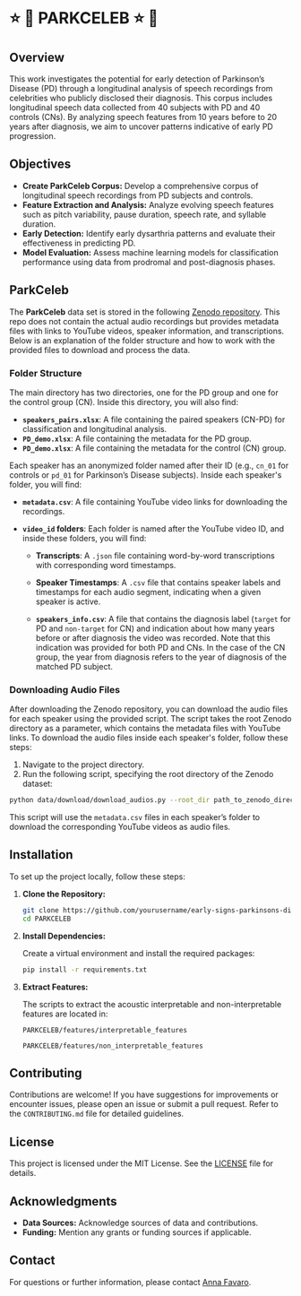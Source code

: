 # :star: :dizzy: PARKCELEB :star: :dizzy:

## Overview 

This work investigates the potential for early detection of Parkinson’s Disease (PD) through a longitudinal analysis of speech recordings from celebrities who publicly disclosed their diagnosis. This corpus includes longitudinal speech data collected from 40 subjects with PD and 40 controls (CNs). By analyzing speech features from 10 years before to 20 years after diagnosis, we aim to uncover patterns indicative of early PD progression.

## Objectives

- **Create ParkCeleb Corpus:** Develop a comprehensive corpus of longitudinal speech recordings from PD subjects and controls.
- **Feature Extraction and Analysis:** Analyze evolving speech features such as pitch variability, pause duration, speech rate, and syllable duration.
- **Early Detection:** Identify early dysarthria patterns and evaluate their effectiveness in predicting PD.
- **Model Evaluation:** Assess machine learning models for classification performance using data from prodromal and post-diagnosis phases.

## ParkCeleb

The **ParkCeleb** data set is stored in the following [Zenodo repository](link). This repo does not contain the actual audio recordings but provides metadata files with links to YouTube videos, speaker information, and transcriptions. Below is an explanation of the folder structure and how to work with the provided files to download and process the data.

### Folder Structure

The main directory has two directories, one for the PD group and one for the control group (CN). Inside this directory, you will also find:

- **`speakers_pairs.xlsx`**: A file containing the paired speakers (CN-PD) for classification and longitudinal analysis.
- **`PD_demo.xlsx`**: A file containing the metadata for the PD group.
- **`PD_demo.xlsx`**: A file containing the metadata for the control (CN) group.

Each speaker has an anonymized folder named after their ID (e.g., `cn_01` for controls or `pd_01` for Parkinson’s Disease subjects). Inside each speaker's folder, you will find:

- **`metadata.csv`**: A file containing YouTube video links for downloading the recordings.
  
- **`video_id` folders**: Each folder is named after the YouTube video ID, and inside these folders, you will find:
  
  - **Transcripts**: A `.json` file containing word-by-word transcriptions with corresponding word timestamps.
  
  - **Speaker Timestamps**: A `.csv` file that contains speaker labels and timestamps for each audio segment, indicating when a given speaker is active.
  
  - **`speakers_info.csv`**: A file that contains the diagnosis label (`target` for PD and `non-target` for CN) and indication about how many years before or after diagnosis the video was recorded. Note that this indication was provided for both PD and CNs. In the case of the CN group, the year from diagnosis refers to the year of diagnosis of the matched PD subject.

### Downloading Audio Files

After downloading the Zenodo repository, you can download the audio files for each speaker using the provided script. The script takes the root Zenodo directory as a parameter, which contains the metadata files with YouTube links. To download the audio files inside each speaker's folder, follow these steps:

1. Navigate to the project directory.
2. Run the following script, specifying the root directory of the Zenodo dataset:

```bash
python data/download/download_audios.py --root_dir path_to_zenodo_directory
```

This script will use the `metadata.csv` files in each speaker’s folder to download the corresponding YouTube videos as audio files.

## Installation

To set up the project locally, follow these steps:

1. **Clone the Repository:**

   ```bash
   git clone https://github.com/yourusername/early-signs-parkinsons-disease.git](https://github.com/Annafavaro/PARKCELEB.git
   cd PARKCELEB
   ```

2. **Install Dependencies:**

   Create a virtual environment and install the required packages:

   ```bash
   pip install -r requirements.txt
   ```

2. **Extract Features:**

   The scripts to extract the acoustic interpretable and non-interpretable features are located in:

   ```
   PARKCELEB/features/interpretable_features 
   ```

   ```
   PARKCELEB/features/non_interpretable_features
   ```

## Contributing

Contributions are welcome! If you have suggestions for improvements or encounter issues, please open an issue or submit a pull request. Refer to the `CONTRIBUTING.md` file for detailed guidelines.

## License

This project is licensed under the MIT License. See the [LICENSE](LICENSE) file for details.

## Acknowledgments

- **Data Sources:** Acknowledge sources of data and contributions.
- **Funding:** Mention any grants or funding sources if applicable.

## Contact

For questions or further information, please contact [Anna Favaro](mailto:afavaro1@jhu.edu).
